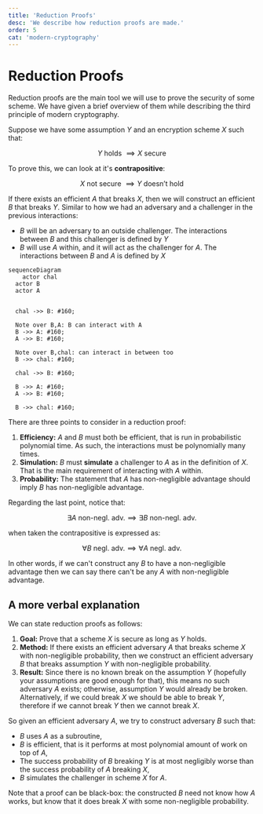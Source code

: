 ```yaml
---
title: 'Reduction Proofs'
desc: 'We describe how reduction proofs are made.'
order: 5
cat: 'modern-cryptography'
---
```


# Reduction Proofs

Reduction proofs are the main tool we will use to prove the security of some scheme. We have given a brief overview of them while describing the third principle of modern cryptography.

Suppose we have some assumption $Y$ and an encryption scheme $X$ such that:

$$
Y \text{ holds } \implies X \text{ secure}
$$

To prove this, we can look at it's **contrapositive**:

$$
X \text{ not secure } \implies Y \text{ doesn't hold}
$$

If there exists an efficient $A$ that breaks $X$, then we will construct an efficient $B$ that breaks $Y$. Similar to how we had an adversary and a challenger in the previous interactions:

- $B$ will be an adversary to an outside challenger. The interactions between $B$ and this challenger is defined by $Y$
- $B$ will use $A$ within, and it will act as the challenger for $A$. The interactions between $B$ and $A$ is defined by $X$

```mermaid
sequenceDiagram
	actor chal
  actor B
  actor A


  chal ->> B: #160;

  Note over B,A: B can interact with A
  B ->> A: #160;
  A ->> B: #160;

  Note over B,chal: can interact in between too
  B ->> chal: #160;

  chal ->> B: #160;

  B ->> A: #160;
  A ->> B: #160;

  B ->> chal: #160;

```

There are three points to consider in a reduction proof:

1. **Efficiency:** $A$ and $B$ must both be efficient, that is run in probabilistic polynomial time. As such, the interactions must be polynomially many times.
2. **Simulation:** $B$ must **simulate** a challenger to $A$ as in the definition of $X$. That is the main requirement of interacting with $A$ within.
3. **Probability:** The statement that $A$ has non-negligible advantage should imply $B$ has non-negligible advantage.

Regarding the last point, notice that:

$$
\exists A \text{ non-negl. adv.} \implies \exists B \text{ non-negl. adv.}
$$

when taken the contrapositive is expressed as:

$$
\forall B \text{ negl. adv.} \implies \forall A \text{ negl. adv.}
$$

In other words, if we can't construct any $B$ to have a non-negligible advantage then we can say there can't be any $A$ with non-negligible advantage.

## A more verbal explanation

We can state reduction proofs as follows:

1. **Goal:** Prove that a scheme $X$ is secure as long as $Y$ holds.
2. **Method:** If there exists an efficient adversary $A$ that breaks scheme $X$ with non-negligible probability, then we construct an efficient adversary $B$ that breaks assumption $Y$ with non-negligible probability.
3. **Result:** Since there is no known break on the assumption $Y$ (hopefully your assumptions are good enough for that), this means no such adversary $A$ exists; otherwise, assumption $Y$ would already be broken. Alternatively, if we could break $X$ we should be able to break $Y$, therefore if we cannot break $Y$ then we cannot break $X$.

So given an efficient adversary $A$, we try to construct adversary $B$ such that:

- $B$ uses $A$ as a subroutine,
- $B$ is efficient, that is it performs at most polynomial amount of work on top of $A$,
- The success probability of $B$ breaking $Y$ is at most negligibly worse than the success probability of $A$ breaking $X$,
- $B$ simulates the challenger in scheme $X$ for $A$.

Note that a proof can be black-box: the constructed $B$ need not know how $A$ works, but know that it does break $X$ with some non-negligible probability.
